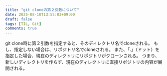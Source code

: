 ```yaml
---
title: "git cloneの第２引数について"
date: 2025-08-10T13:55:03+09:00
draft: false
tags: [TIL, Git]
comments: true
---
```


git clone時に第２引数を指定すると、そのディレクトリ名でcloneされる。
もし、指定しない場合は、リポジトリ名でcloneされる。
また、「.」（ドット）を指定した場合、現在のディレクトリにリポジトリがクローンされる。
つまり、新しいディレクトリを作らず、現在のディレクトリに直接リポジトリの内容が展開される。